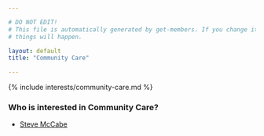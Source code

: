```yaml
---

# DO NOT EDIT!
# This file is automatically generated by get-members. If you change it, bad
# things will happen.

layout: default
title: "Community Care"

---
```


{% include interests/community-care.md %}

### Who is interested in Community Care?


* [Steve McCabe](/members/steve-mccabe.html)
